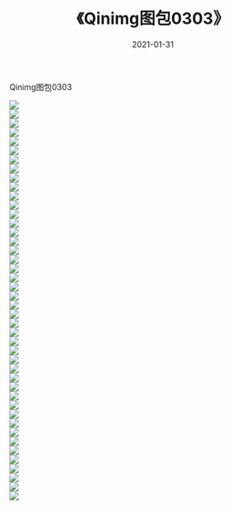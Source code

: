 ﻿---
layout: post
title:  《Qinimg图包0303》
date:   2021-01-31
img: http://imgx.orgx.ga/Qinimg图包/Qinimg图包0303/000.jpg
categories: [美女, 清纯, 唯美]
---

Qinimg图包0303

 ![](http://imgx.orgx.ga/Qinimg图包/Qinimg图包0303/001.jpg) <br>![](http://imgx.orgx.ga/Qinimg图包/Qinimg图包0303/002.jpg) <br>![](http://imgx.orgx.ga/Qinimg图包/Qinimg图包0303/003.jpg) <br>![](http://imgx.orgx.ga/Qinimg图包/Qinimg图包0303/004.jpg) <br>![](http://imgx.orgx.ga/Qinimg图包/Qinimg图包0303/005.jpg) <br>![](http://imgx.orgx.ga/Qinimg图包/Qinimg图包0303/006.jpg) <br>![](http://imgx.orgx.ga/Qinimg图包/Qinimg图包0303/007.jpg) <br>![](http://imgx.orgx.ga/Qinimg图包/Qinimg图包0303/008.jpg) <br>![](http://imgx.orgx.ga/Qinimg图包/Qinimg图包0303/009.jpg) <br>![](http://imgx.orgx.ga/Qinimg图包/Qinimg图包0303/010.jpg) <br>![](http://imgx.orgx.ga/Qinimg图包/Qinimg图包0303/011.jpg) <br>![](http://imgx.orgx.ga/Qinimg图包/Qinimg图包0303/012.jpg) <br>![](http://imgx.orgx.ga/Qinimg图包/Qinimg图包0303/013.jpg) <br>![](http://imgx.orgx.ga/Qinimg图包/Qinimg图包0303/014.jpg) <br>![](http://imgx.orgx.ga/Qinimg图包/Qinimg图包0303/015.jpg) <br>![](http://imgx.orgx.ga/Qinimg图包/Qinimg图包0303/016.jpg) <br>![](http://imgx.orgx.ga/Qinimg图包/Qinimg图包0303/017.jpg) <br>![](http://imgx.orgx.ga/Qinimg图包/Qinimg图包0303/018.jpg) <br>![](http://imgx.orgx.ga/Qinimg图包/Qinimg图包0303/019.jpg) <br>![](http://imgx.orgx.ga/Qinimg图包/Qinimg图包0303/020.jpg) <br>![](http://imgx.orgx.ga/Qinimg图包/Qinimg图包0303/021.jpg) <br>![](http://imgx.orgx.ga/Qinimg图包/Qinimg图包0303/022.jpg) <br>![](http://imgx.orgx.ga/Qinimg图包/Qinimg图包0303/023.jpg) <br>![](http://imgx.orgx.ga/Qinimg图包/Qinimg图包0303/024.jpg) <br>![](http://imgx.orgx.ga/Qinimg图包/Qinimg图包0303/025.jpg) <br>![](http://imgx.orgx.ga/Qinimg图包/Qinimg图包0303/026.jpg) <br>![](http://imgx.orgx.ga/Qinimg图包/Qinimg图包0303/027.jpg) <br>![](http://imgx.orgx.ga/Qinimg图包/Qinimg图包0303/028.jpg) <br>![](http://imgx.orgx.ga/Qinimg图包/Qinimg图包0303/029.jpg) <br>![](http://imgx.orgx.ga/Qinimg图包/Qinimg图包0303/030.jpg) <br>![](http://imgx.orgx.ga/Qinimg图包/Qinimg图包0303/031.jpg) <br>![](http://imgx.orgx.ga/Qinimg图包/Qinimg图包0303/032.jpg) <br>![](http://imgx.orgx.ga/Qinimg图包/Qinimg图包0303/033.jpg) <br>![](http://imgx.orgx.ga/Qinimg图包/Qinimg图包0303/034.jpg) <br>![](http://imgx.orgx.ga/Qinimg图包/Qinimg图包0303/035.jpg) <br>![](http://imgx.orgx.ga/Qinimg图包/Qinimg图包0303/036.jpg) <br>![](http://imgx.orgx.ga/Qinimg图包/Qinimg图包0303/037.jpg) <br>![](http://imgx.orgx.ga/Qinimg图包/Qinimg图包0303/038.jpg) <br>![](http://imgx.orgx.ga/Qinimg图包/Qinimg图包0303/039.jpg) <br>![](http://imgx.orgx.ga/Qinimg图包/Qinimg图包0303/040.jpg) <br>![](http://imgx.orgx.ga/Qinimg图包/Qinimg图包0303/041.jpg) <br>![](http://imgx.orgx.ga/Qinimg图包/Qinimg图包0303/042.jpg) <br>![](http://imgx.orgx.ga/Qinimg图包/Qinimg图包0303/043.jpg) <br>![](http://imgx.orgx.ga/Qinimg图包/Qinimg图包0303/044.jpg) <br>